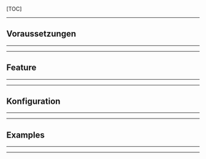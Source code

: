 [TOC]

---

## Voraussetzungen

---



---

## Feature

---



---

## Konfiguration

---



---

## Examples

---




---

###
